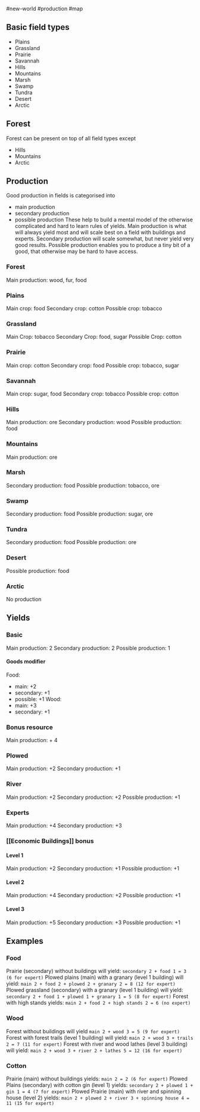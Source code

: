 #new-world #production #map
## Basic field types
- Plains
- Grassland
- Prairie
- Savannah
- Hills
- Mountains
- Marsh
- Swamp
- Tundra
- Desert
- Arctic
## Forest
Forest can be present on top of all field types except
- Hills
- Mountains
- Arctic
## Production
Good production in fields is categorised into
- main production
- secondary production
- possible production
These help to build a mental model of the otherwise complicated and hard to learn rules of yields. Main production is what will always yield most and will scale best on a field with buildings and experts. Secondary production will scale somewhat, but never yield very good results. Possible production enables you to produce a tiny bit of a good, that otherwise may be hard to have access.
### Forest
Main production: wood, fur, food
### Plains
Main crop: food
Secondary crop: cotton
Possible crop: tobacco
### Grassland
Main Crop: tobacco
Secondary Crop: food, sugar
Possible Crop: cotton
### Prairie
Main crop: cotton
Secondary crop: food
Possible crop: tobacco, sugar
### Savannah
Main crop: sugar, food
Secondary crop: tobacco
Possible crop: cotton
### Hills
Main production: ore
Secondary production: wood
Possible production: food
### Mountains
Main production: ore
### Marsh
Secondary production: food
Possible production: tobacco, ore
### Swamp
Secondary production: food
Possible production: sugar, ore
### Tundra
Secondary production: food
Possible production: ore
### Desert
Possible production: food
### Arctic
No production
## Yields

### Basic
Main production: 2
Secondary production: 2
Possible production: 1
#### Goods modifier
Food:
- main: +2
- secondary: +1
- possible: +1
Wood:
- main: +3
- secondary: +1
### Bonus resource
Main production: + 4
### Plowed
Main production: +2
Secondary production: +1
### River
Main production: +2
Secondary production: +2
Possible production: +1
### Experts
Main production: +4
Secondary production: +3
### [[Economic Buildings]] bonus
#### Level 1
Main production: +2
Secondary production: +1
Possible production: +1
#### Level 2
Main production: +4
Secondary production: +2
Possible production: +1
#### Level 3
Main production: +5
Secondary production: +3
Possible production: +1
## Examples
### Food
Prairie (secondary) without buildings will yield:
`secondary 2 + food 1 = 3 (6 for expert)`
Plowed plains (main) with a granary (level 1 building) will yield:
`main 2 + food 2 + plowed 2 + granary 2 = 8 (12 for expert)`
Plowed grassland (secondary) with a granary (level 1 building) will yield:
`secondary 2 + food 1 + plowed 1 + granary 1 = 5 (8 for expert)`
Forest with high stands yields:
`main 2 + food 2 + high stands 2 = 6 (no expert)`
### Wood
Forest without buildings will yield
`main 2 + wood 3 = 5 (9 for expert)`
Forest with forest trails (level 1 building) will yield:
`main 2 + wood 3 + trails 2 = 7 (11 for expert)`
Forest with river and wood lathes (level 3 building) will yield:
`main 2 + wood 3 + river 2 + lathes 5 = 12 (16 for expert)`
### Cotton
Prairie (main) without buildings yields:
`main 2 = 2 (6 for expert)`
Plowed Plains (secondary) with cotton gin (level 1) yields:
`secondary 2 + plowed 1 + gin 1 = 4 (7 for expert)`
Plowed Prairie (main) with river and spinning house (level 2) yields:
`main 2 + plowed 2 + river 3 + spinning house 4 = 11 (15 for expert)`
